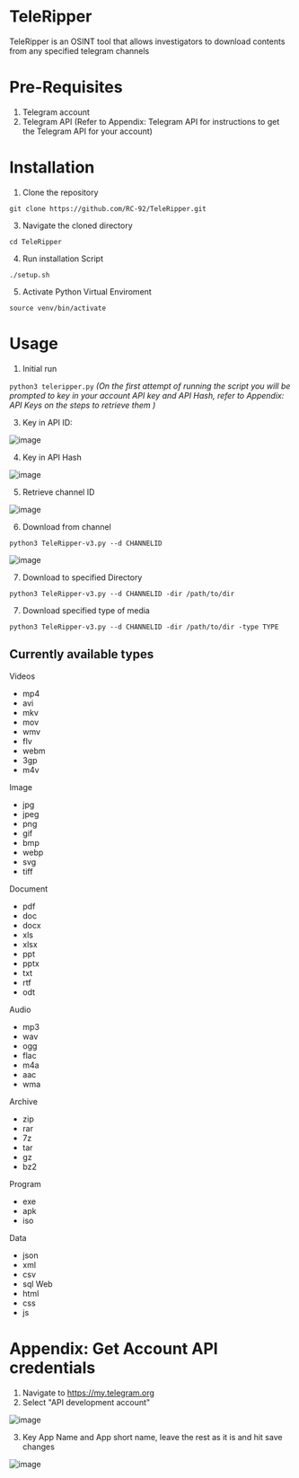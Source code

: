 # TeleRipper
TeleRipper is an OSINT tool that allows investigators to download contents from any specified telegram channels

# Pre-Requisites 

1. Telegram account
2. Telegram API
(Refer to Appendix: Telegram API for instructions to get the Telegram API for your account)

# Installation
1. Clone the repository

``git clone https://github.com/RC-92/TeleRipper.git``

3. Navigate the cloned directory

``cd TeleRipper``

4. Run installation Script

``./setup.sh``

5. Activate Python Virtual Enviroment

``source venv/bin/activate``

# Usage
1. Initial run

``python3 teleripper.py``
_(On the first attempt of running the script you will be prompted to key in your account API key and API Hash, refer to Appendix: API Keys on the steps to retrieve them )_


3. Key in API ID: 


![image](https://github.com/user-attachments/assets/0f259233-8814-48be-9b69-93dfa8afe842)

4. Key in API Hash

![image](https://github.com/user-attachments/assets/498d0488-7bd3-4e95-981b-c400201fec2b)


5. Retrieve channel ID


![image](https://github.com/user-attachments/assets/a21a6fce-a0aa-4c80-b6cb-741c2684f51c)


6. Download from channel


``python3 TeleRipper-v3.py --d CHANNELID``


![image](https://github.com/user-attachments/assets/f1f3de8f-3779-4848-a557-29f62679accb)

7. Download to specified Directory

``python3 TeleRipper-v3.py --d CHANNELID -dir /path/to/dir``


7. Download specified type of media 

``python3 TeleRipper-v3.py --d CHANNELID -dir /path/to/dir -type TYPE``


## Currently available types
Videos
- mp4
- avi
- mkv
- mov
- wmv
- flv
- webm
- 3gp
- m4v

Image
- jpg
- jpeg
- png
- gif
- bmp
- webp
- svg
- tiff

Document
- pdf
- doc
- docx
- xls
- xlsx
- ppt
- pptx
- txt
- rtf
- odt

Audio
- mp3
- wav
- ogg
- flac
- m4a
- aac
- wma

Archive
- zip
- rar
- 7z
- tar
- gz
- bz2

Program
- exe
- apk
- iso

Data
- json
- xml
- csv
- sql
Web
- html
- css
- js

# Appendix: Get Account API credentials

1. Navigate to https://my.telegram.org
2. Select "API development account"


![image](https://github.com/user-attachments/assets/cad6fde8-04f4-4d0b-86de-b6005d6aec8c)


3. Key App Name and App short name, leave the rest as it is and hit save changes


![image](https://github.com/user-attachments/assets/e4631880-a14c-4258-be30-d4bd9a7762a5)
